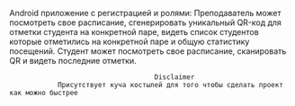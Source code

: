 Android приложение с регистрацией и ролями:
  Преподаватель может посмотреть свое расписание, сгенерировать уникальный QR-код для отметки студента на конкретной паре, видеть список студентов которые отметились на конкретной паре и общую статистику посещений.
  Студент  может посмотреть свое расписание, сканировать QR и видеть последние отметки.

                                        Disclaimer
                Присутствует куча костылей для того чтобы сделать проект как можно быстрее
